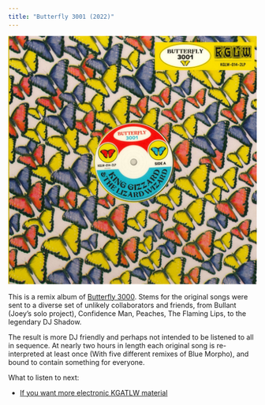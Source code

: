 ```yaml
---
title: "Butterfly 3001 (2022)"
---
```


![album cover for Butterfly 3001](./cover.jpg)

This is a remix album of [Butterfly 3000](./butterfly-3000). Stems for the original songs were sent to a diverse set of unlikely collaborators and friends, from Bullant (Joey’s solo project), Confidence Man, Peaches, The Flaming Lips, to the legendary DJ Shadow.

The result is more DJ friendly and perhaps not intended to be listened to all in sequence. At nearly two hours in length each original song is re-interpreted at least once (With five different remixes of Blue Morpho), and bound to contain something for everyone.

What to listen to next:

*   [If you want more electronic KGATLW material](./made-in-timeland)
